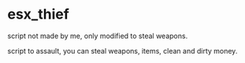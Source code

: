 # esx_thief
script not made by me, only modified to steal weapons.

script to assault, you can steal weapons, items, clean and dirty money.
